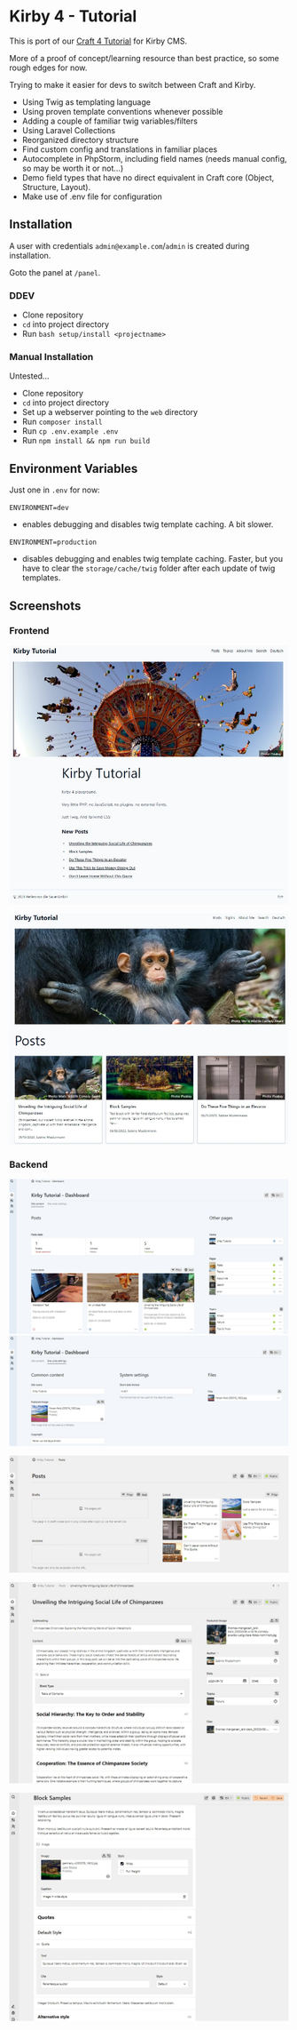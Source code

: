 # Kirby 4 - Tutorial

This is port of our [Craft 4 Tutorial](https://github.com/wsydney76/craft4-tutorial) for Kirby CMS.

More of a proof of concept/learning resource than best practice, so some rough edges for now.

Trying to make it easier for devs to switch between Craft and Kirby.

* Using Twig as templating language
* Using proven template conventions whenever possible
* Adding a couple of familiar twig variables/filters
* Using Laravel Collections
* Reorganized directory structure
* Find custom config and translations in familiar places
* Autocomplete in PhpStorm, including field names (needs manual config, so may be worth it or not...)
* Demo field types that have no direct equivalent in Craft core (Object, Structure, Layout).
* Make use of .env file for configuration

## Installation

A user with credentials `admin@example.com`/`admin` is created during installation.

Goto the panel at `/panel`.

### DDEV

* Clone repository
* `cd` into project directory
* Run `bash setup/install <projectname>`

### Manual Installation

Untested...

* Clone repository
* `cd` into project directory
* Set up a webserver pointing to the `web` directory
* Run `composer install`
* Run `cp .env.example .env`
* Run `npm install && npm run build`

## Environment Variables

Just one in `.env` for now:

`ENVIRONMENT=dev` 

* enables debugging and disables twig template caching. A bit slower.


`ENVIRONMENT=production` 

* disables debugging and enables twig template caching. Faster, but you have to clear the `storage/cache/twig` folder after each update of twig templates.

## Screenshots

### Frontend

![Screenshot home page](/screenshot-home.jpg)

![Screenshot post index page](/screenshot-posts.jpg)

### Backend

![Screenshot Dashboard](/screenshot-dashboard.jpg)
![Screenshot Dashboard](/screenshot-dashboard2.jpg)

![Screenshot Posts](/screenshot-posts-backend.jpg)

![Screenshot Post](/screenshot-post-backend.jpg)

![Screenshot Post](/screenshot-post2-backend.jpg)

